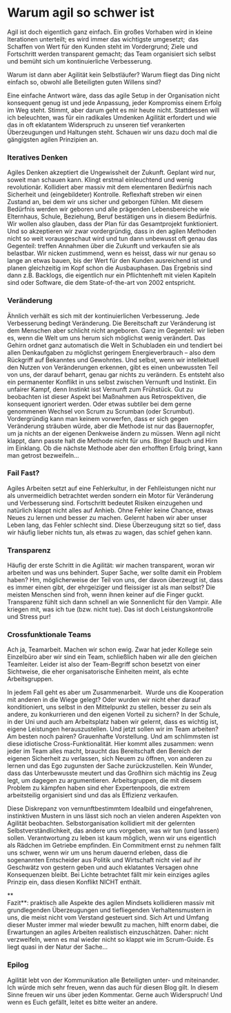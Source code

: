 Warum agil so schwer ist
========================

Agil ist doch eigentlich ganz einfach. Ein großes Vorhaben wird in kleine Iterationen unterteilt; es wird immer das wichtigste umgesetzt;  das Schaffen von Wert für den Kunden steht im Vordergrund; Ziele und Fortschritt werden transparent gemacht; das Team organisiert sich selbst und bemüht sich um kontinuierliche Verbesserung.

Warum ist dann aber Agilität kein Selbstläufer? Warum fliegt das Ding nicht einfach so, obwohl alle Beteiligten guten Willens sind?

Eine einfache Antwort wäre, dass das agile Setup in der Organisation nicht konsequent genug ist und jede Anpassung, jeder Kompromiss einem Erfolg im Weg steht. Stimmt, aber darum geht es mir heute nicht. Stattdessen will ich beleuchten, was für ein radikales Umdenken Agilität erfordert und wie das in oft eklatantem Widerspruch zu unseren tief verankerten Überzeugungen und Haltungen steht. Schauen wir uns dazu doch mal die gängigsten agilen Prinzipien an.

### **Iteratives Denken**

Agiles Denken akzeptiert die Ungewissheit der Zukunft. Geplant wird nur, soweit man schauen kann. Klingt erstmal einleuchtend und wenig revolutionär. Kollidiert aber massiv mit dem elementaren Bedürfnis nach Sicherheit und (eingebildeter) Kontrolle. Reflexhaft streben wir einen Zustand an, bei dem wir uns sicher und geborgen fühlen. Mit diesem Bedürfnis werden wir geboren und alle prägenden Lebensbereiche wie Elternhaus, Schule, Beziehung, Beruf bestätigen uns in diesem Bedürfnis. Wir wollen also glauben, dass der Plan für das Gesamtprojekt funktioniert. Und so akzeptieren wir zwar vordergründig, dass in den agilen Methoden nicht so weit vorausgeschaut wird und tun dann unbewusst oft genau das Gegenteil: treffen Annahmen über die Zukunft und verkaufen sie als belastbar. Wir nicken zustimmend, wenn es heisst, dass wir nur genau so lange an etwas bauen, bis der Wert für den Kunden ausreichend ist und planen gleichzeitig im Kopf schon die Ausbauphasen. Das Ergebnis sind dann z.B. Backlogs, die eigentlich nur ein Pflichtenheft mit vielen Kapiteln sind oder Software, die dem State-of-the-art von 2002 entspricht.

### **Veränderung**

Ähnlich verhält es sich mit der kontinuierlichen Verbesserung. Jede Verbesserung bedingt Veränderung. Die Bereitschaft zur Veränderung ist dem Menschen aber schlicht nicht angeboren. Ganz im Gegenteil: wir lieben es, wenn die Welt um uns herum sich möglichst wenig verändert. Das Gehirn ordnet ganz automatisch die Welt in Schubladen ein und tendiert bei allen Denkaufgaben zu möglichst geringem Energieverbrauch – also dem Rückgriff auf Bekanntes und Gewohntes. Und selbst, wenn wir intellektuell den Nutzen von Veränderungen erkennen, gibt es einen unbewussten Teil von uns, der darauf beharrt, genau gar nichts zu verändern. Es entsteht also ein permanenter Konflikt in uns selbst zwischen Vernunft und Instinkt. Ein unfairer Kampf, denn Instinkt isst Vernunft zum Frühstück. Gut zu beobachten ist dieser Aspekt bei Maßnahmen aus Retrospektiven, die konsequent ignoriert werden. Oder etwas subtiler bei dem gerne genommenen Wechsel von Scrum zu Scrumban (oder Scrumbut). Vordergründig kann man keinem vorwerfen, dass er sich gegen Veränderung sträuben würde, aber die Methode ist nur das Bauernopfer, um ja nichts an der eigenen Denkweise ändern zu müssen. Wenn agil nicht klappt, dann passte halt die Methode nicht für uns. Bingo! Bauch und Hirn im Einklang. Ob die nächste Methode aber den erhofften Erfolg bringt, kann man getrost bezweifeln…

### **Fail Fast?**

Agiles Arbeiten setzt auf eine Fehlerkultur, in der Fehlleistungen nicht nur als unvermeidlich betrachtet werden sondern ein Motor für Veränderung und Verbesserung sind. Fortschritt bedeutet Risiken einzugehen und natürlich klappt nicht alles auf Anhieb. Ohne Fehler keine Chance, etwas Neues zu lernen und besser zu machen. Gelernt haben wir aber unser Leben lang, das Fehler schlecht sind. Diese Überzeugung sitzt so tief, dass wir häufig lieber nichts tun, als etwas zu wagen, das schief gehen kann.

### **Transparenz**

Häufig der erste Schritt in die Agilität: wir machen transparent, woran wir arbeiten und was uns behindert. Super Sache, wer sollte damit ein Problem haben? Hm, möglicherweise der Teil von uns, der davon überzeugt ist, dass es immer einen gibt, der ehrgeiziger und fleissiger ist als man selbst? Die meisten Menschen sind froh, wenn ihnen keiner auf die Finger guckt. Transparenz fühlt sich dann schnell an wie Sonnenlicht für den Vampir. Alle kriegen mit, was ich tue (bzw. nicht tue). Das ist doch Leistungskontrolle und Stress pur!

### **Crossfunktionale Teams**

Ach ja, Teamarbeit. Machen wir schon ewig. Zwar hat jeder Kollege sein Einzelbüro aber wir sind ein Team, schließlich haben wir alle den gleichen Teamleiter. Leider ist also der Team-Begriff schon besetzt von einer Sichtweise, die eher organisatorische Einheiten meint, als echte Arbeitsgruppen.

In jedem Fall geht es aber um Zusammenarbeit.  Wurde uns die Kooperation mit anderen in die Wiege gelegt? Oder wurden wir nicht eher darauf konditioniert, uns selbst in den Mittelpunkt zu stellen, besser zu sein als andere, zu konkurrieren und den eigenen Vorteil zu sichern? In der Schule, in der Uni und auch am Arbeitsplatz haben wir gelernt, dass es wichtig ist, eigene Leistungen herauszustellen. Und jetzt sollen wir im Team arbeiten? Am besten noch pairen? Grauenhafte Vorstellung. Und am schlimmsten ist diese idiotische Cross-Funktionalität. Hier kommt alles zusammen: wenn jeder im Team alles macht, braucht das Bereitschaft den Bereich der eigenen Sicherheit zu verlassen, sich Neuem zu öffnen, von anderen zu lernen und das Ego zugunsten der Sache zurückzustellen. Kein Wunder, dass das Unterbewusste meutert und das Großhirn sich mächtig ins Zeug legt, um dagegen zu argumentieren. Arbeitsgruppen, die mit diesem Problem zu kämpfen haben sind eher Expertenpools, die extrem arbeitsteilig organisiert sind und das als Effizienz verkaufen.

Diese Diskrepanz von vernunftbestimmtem Idealbild und eingefahrenen, instinktiven Mustern in uns lässt sich noch an vielen anderen Aspekten von Agilität beobachten. Selbstorganisation kollidiert mit der gelernten Selbstverständlichkeit, das andere uns vorgeben, was wir tun (und lassen) sollen. Verantwortung zu leben ist kaum möglich, wenn wir uns eigentlich als Rädchen im Getriebe empfinden. Ein Commitment ernst zu nehmen fällt uns schwer, wenn wir um uns herum dauernd erleben, dass die sogenannten Entscheider aus Politik und Wirtschaft nicht viel auf ihr Geschwätz von gestern geben und auch eklatantes Versagen ohne Konsequenzen bleibt. Bei Lichte betrachtet fällt mir kein einziges agiles Prinzip ein, dass diesen Konflikt NICHT enthält.

**  
Fazit**: praktisch alle Aspekte des agilen Mindsets kollidieren massiv mit grundlegenden Überzeugungen und tiefliegenden Verhaltensmustern in uns, die meist nicht vom Verstand gesteuert sind. Sich Art und Umfang dieser Muster immer mal wieder bewußt zu machen, hilft enorm dabei, die Erwartungen an agiles Arbeiten realistisch einzuschätzen. Daher: nicht verzweifeln, wenn es mal wieder nicht so klappt wie im Scrum-Guide. Es liegt quasi in der Natur der Sache…

### **Epilog**

Agilität lebt von der Kommunikation alle Beteiligten unter- und miteinander. Ich würde mich sehr freuen, wenn das auch für diesen Blog gilt. In diesem Sinne freuen wir uns über jeden Kommentar. Gerne auch Widerspruch! Und wenn es Euch gefällt, leitet es bitte weiter an andere.